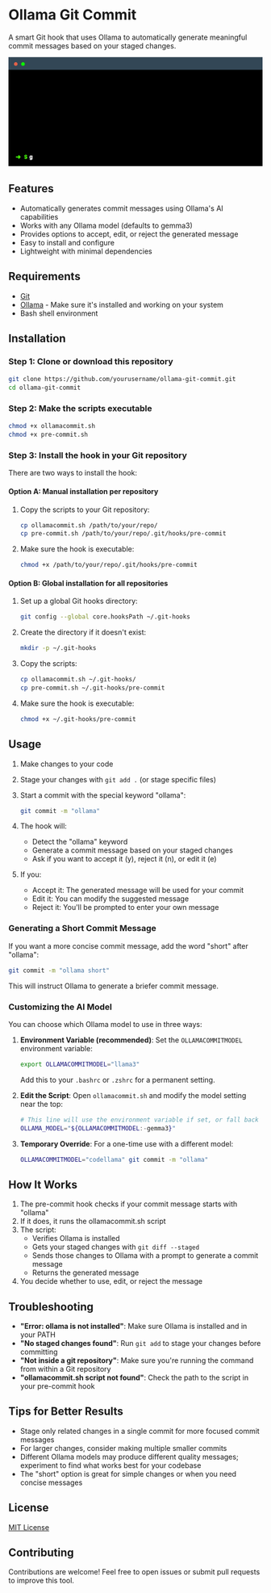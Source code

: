 # Ollama Git Commit

A smart Git hook that uses Ollama to automatically generate meaningful commit messages based on your staged changes.

![Ollama Git Commit terminal demo](terminal.gif)

## Features

- Automatically generates commit messages using Ollama's AI capabilities
- Works with any Ollama model (defaults to gemma3)
- Provides options to accept, edit, or reject the generated message
- Easy to install and configure
- Lightweight with minimal dependencies

## Requirements

- [Git](https://git-scm.com/)
- [Ollama](https://ollama.com/) - Make sure it's installed and working on your system
- Bash shell environment

## Installation

### Step 1: Clone or download this repository

```bash
git clone https://github.com/yourusername/ollama-git-commit.git
cd ollama-git-commit
```

### Step 2: Make the scripts executable

```bash
chmod +x ollamacommit.sh
chmod +x pre-commit.sh
```

### Step 3: Install the hook in your Git repository

There are two ways to install the hook:

#### Option A: Manual installation per repository

1. Copy the scripts to your Git repository:
   ```bash
   cp ollamacommit.sh /path/to/your/repo/
   cp pre-commit.sh /path/to/your/repo/.git/hooks/pre-commit
   ```

2. Make sure the hook is executable:
   ```bash
   chmod +x /path/to/your/repo/.git/hooks/pre-commit
   ```

#### Option B: Global installation for all repositories

1. Set up a global Git hooks directory:
   ```bash
   git config --global core.hooksPath ~/.git-hooks
   ```

2. Create the directory if it doesn't exist:
   ```bash
   mkdir -p ~/.git-hooks
   ```

3. Copy the scripts:
   ```bash
   cp ollamacommit.sh ~/.git-hooks/
   cp pre-commit.sh ~/.git-hooks/pre-commit
   ```

4. Make sure the hook is executable:
   ```bash
   chmod +x ~/.git-hooks/pre-commit
   ```

## Usage

1. Make changes to your code
2. Stage your changes with `git add .` (or stage specific files)
3. Start a commit with the special keyword "ollama":
   ```bash
   git commit -m "ollama"
   ```

4. The hook will:
   - Detect the "ollama" keyword
   - Generate a commit message based on your staged changes
   - Ask if you want to accept it (y), reject it (n), or edit it (e)

5. If you:
   - Accept it: The generated message will be used for your commit
   - Edit it: You can modify the suggested message
   - Reject it: You'll be prompted to enter your own message

### Generating a Short Commit Message

If you want a more concise commit message, add the word "short" after "ollama":

```bash
git commit -m "ollama short"
```

This will instruct Ollama to generate a briefer commit message.

### Customizing the AI Model

You can choose which Ollama model to use in three ways:

1. **Environment Variable (recommended)**: 
   Set the `OLLAMACOMMITMODEL` environment variable:
   ```bash
   export OLLAMACOMMITMODEL="llama3"
   ```
   Add this to your `.bashrc` or `.zshrc` for a permanent setting.

2. **Edit the Script**:
   Open `ollamacommit.sh` and modify the model setting near the top:
   ```bash
   # This line will use the environment variable if set, or fall back to "gemma3"
   OLLAMA_MODEL="${OLLAMACOMMITMODEL:-gemma3}"
   ```

3. **Temporary Override**:
   For a one-time use with a different model:
   ```bash
   OLLAMACOMMITMODEL="codellama" git commit -m "ollama"
   ```

## How It Works

1. The pre-commit hook checks if your commit message starts with "ollama"
2. If it does, it runs the ollamacommit.sh script
3. The script:
   - Verifies Ollama is installed
   - Gets your staged changes with `git diff --staged`
   - Sends those changes to Ollama with a prompt to generate a commit message
   - Returns the generated message
4. You decide whether to use, edit, or reject the message

## Troubleshooting

- **"Error: ollama is not installed"**: Make sure Ollama is installed and in your PATH
- **"No staged changes found"**: Run `git add` to stage your changes before committing
- **"Not inside a git repository"**: Make sure you're running the command from within a Git repository
- **"ollamacommit.sh script not found"**: Check the path to the script in your pre-commit hook

## Tips for Better Results

- Stage only related changes in a single commit for more focused commit messages
- For larger changes, consider making multiple smaller commits
- Different Ollama models may produce different quality messages; experiment to find what works best for your codebase
- The "short" option is great for simple changes or when you need concise messages

## License

[MIT License](LICENSE)

## Contributing

Contributions are welcome! Feel free to open issues or submit pull requests to improve this tool.
